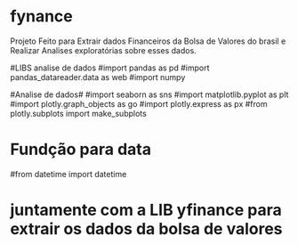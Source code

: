 # fynance
Projeto Feito para Extrair dados Financeiros da Bolsa de Valores do brasil e Realizar Analises exploratórias sobre esses dados.  


#LIBS analise de dados
#import pandas as pd
#import pandas_datareader.data as web 
#import numpy 

#Analise de dados#
#import seaborn as sns
#import matplotlib.pyplot as plt
#import plotly.graph_objects as go 
#import plotly.express as px
#from plotly.subplots import make_subplots

# Fundção para data
#from datetime import datetime

# juntamente com a LIB yfinance para extrair os dados da bolsa de valores

